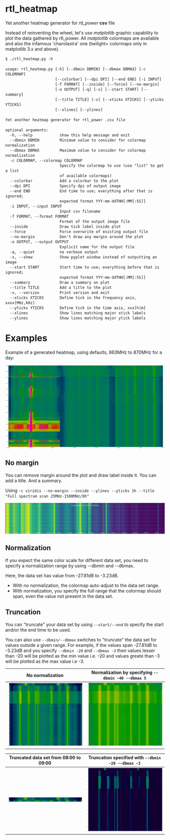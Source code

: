 # rtl_heatmap
Yet another heatmap generator for *rtl_power* **csv** file

Instead of reinventing the wheel, let's use *matplotlib* graphic capability to plot
the data gathered by rtl_power. All *matplotlib* colormaps are available and also the infamous 'charolastra' one (twilight+ colormaps only in matplotlib 3.x and above).

    $ ./rtl_heatmap.py -h

    usage: rtl_heatmap.py [-h] [--dbmin DBMIN] [--dbmax DBMAX] [-c COLORMAP]
                          [--colorbar] [--dpi DPI] [--end END] [-i INPUT]
                          [-f FORMAT] [--inside] [--force] [--no-margin]
                          [-o OUTPUT] [-q] [-s] [--start START] [--summary]
                          [--title TITLE] [-v] [--xticks XTICKS] [--yticks YTICKS]
                          [--xlines] [--ylines]
    
    Yet another heatmap generator for rtl_power .csv file
    
    optional arguments:
      -h, --help            show this help message and exit
      --dbmin DBMIN         Minimum value to consider for colormap normalization
      --dbmax DBMAX         Maximum value to consider for colormap normalization
      -c COLORMAP, --colormap COLORMAP
                            Specify the colormap to use (use "list" to get a list
                            of available colormaps)
      --colorbar            Add a colorbar to the plot
      --dpi DPI             Specify dpi of output image
      --end END             End time to use; everything after that is ignored;
                            expected format YYY-mm-ddTHH[:MM[:SS]]
      -i INPUT, --input INPUT
                            Input csv filename
      -f FORMAT, --format FORMAT
                            Format of the output image file
      --inside              Draw tick label inside plot
      --force               Force overwrite of existing output file
      --no-margin           Don't draw any margin around the plot
      -o OUTPUT, --output OUTPUT
                            Explicit name for the output file
      -q, --quiet           no verbose output
      -s, --show            Show pyplot window instead of outputting an image
      --start START         Start time to use; everything before that is ignored;
                            expected format YYY-mm-ddTHH[:MM[:SS]]
      --summary             Draw a summary on plot
      --title TITLE         Add a title to the plot
      -v, --version         Print version and exit
      --xticks XTICKS       Define tick in the frequency axis, xxxx[MHz,kHz]
      --yticks YTICKS       Define tick in the time axis, xxx[h|m]
      --xlines              Show lines matching major xtick labels
      --ylines              Show lines matching major ytick labels

# Examples
Example of a generated heatmap, using defaults, 863MHz to 870MHz for a day:

![SRD860](img/SRD860.png)

## No margin
You can remove margin around the plot and draw label inside it. You can add a title. And a summary.

Using `-c viridis --no-margin --inside --ylines --yticks 1h --title "Full spectrum scan 25MHz-1500MHz/8h"`

![Full spectrum scan 25MHz-1500MHz](img/fullscan.png)

## Normalization
If you expect the same color scale for different data set, you need to specify a normalization range by using --dbmin and --dbmax.

Here, the data set has value from -27.81dB to -3.23dB.
- With no normalization, the colormap auto-adjust to the data set range.
- With normalization, you specify the full range that the colormap should span, even the value not present in the data set.

## Truncation
You can "truncate" your data set by using `--start/--end` to specify the start and/or the end time to be used.

You can also use `--dbmin/--dbmax` switches to "truncate" the data set for values outside a given range.
For example, if the values span -27.81dB to -3.23dB and you specify `--dbmin -20` and `--dbmax -3` then values lesser than -20 will be plotted as the min value i.e. -20 and values greate than -3 will be plotted as the max value i.e -3.

|No normalization|Normalization by specifying `--dbmin -40 --dbmax 5`|
|---|---|
|![No normalisation](img/LPD433.png)|![normalization](img/LPD433dbset.png)|


|Truncated data set from 08:00 to 09:00|Truncation specified with `--dbmin -20 --dbmax -3`|
|---|---|
|![Truncation](img/LPD433hour.png)|![Truncation](img/LPD433trunc.png)|
